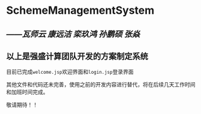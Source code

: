 # SchemeManagementSystem

***——瓦师云 康远洁 栾玖鸿 孙鹏硕 张焱***
------------
## 以上是强盛计算团队开发的方案制定系统

目前已完成`welcome.jsp`欢迎界面和`login.jsp`登录界面

其他文件和代码还未完善，使用之前的开发内容进行替代，将在后续几天工作时间和加班时间完成。

敬请期待！！
